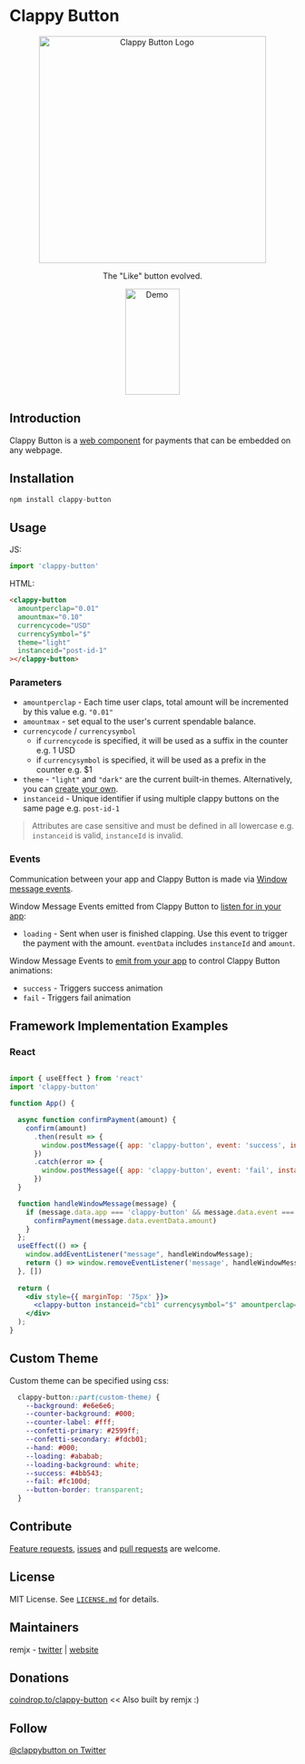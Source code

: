 # Clappy Button
<a name="readme-top"></a>

<div align="center">
  <img src="https://clappy-button-web-component.s3.amazonaws.com/github-readme-images/logo-1189px-322px-v1.png" alt="Clappy Button Logo" width="400"></img>
  <p align="center">
    The "Like" button evolved.
  </p>
  <img src="https://clappy-button-web-component.s3.amazonaws.com/github-readme-images/light-mode-1-x-10-cent-demo.gif" alt="Demo" width="96" height="187"></img>
  <!-- <br /> -->
  <!-- <a href="https://github.com/github_username/repo_name">🔗 Interactive Demo</a> -->
</div>

## Introduction

Clappy Button is a [web component](https://developer.mozilla.org/en-US/docs/Web/Web_Components) for payments that can be embedded on any webpage.

## Installation

```js
npm install clappy-button
```

## Usage

JS:

```javascript
import 'clappy-button'
```

HTML:

```html
<clappy-button
  amountperclap="0.01"
  amountmax="0.10"
  currencycode="USD"
  currencySymbol="$"
  theme="light"
  instanceid="post-id-1"
></clappy-button>
```

### Parameters

- `amountperclap` - Each time user claps, total amount will be incremented by this value e.g. `"0.01"`
- `amountmax` - set equal to the user's current spendable balance.
- `currencycode` / `currencysymbol`
  - if `currencycode` is specified, it will be used as a suffix in the counter e.g. 1 USD
  - if `currencysymbol` is specified, it will be used as a prefix in the counter e.g. $1
- `theme` - `"light"` and `"dark"` are the current built-in themes. Alternatively, you can [create your own](#custom-theme).
- `instanceid` - Unique identifier if using multiple clappy buttons on the same page e.g. `post-id-1`

> Attributes are case sensitive and must be defined in all lowercase e.g. `instanceid` is valid, `instanceId` is invalid.

### Events

Communication between your app and Clappy Button is made via [Window message events](https://developer.mozilla.org/en-US/docs/Web/API/Window/message_event).

Window Message Events emitted from Clappy Button to [listen for in your app](https://developer.mozilla.org/en-US/docs/Web/API/Window/message_event):

- `loading` - Sent when user is finished clapping. Use this event to trigger the payment with the amount. `eventData` includes `instanceId` and `amount`.

Window Message Events to [emit from your app](https://developer.mozilla.org/en-US/docs/Web/API/Window/postMessage) to control Clappy Button animations:

- `success` - Triggers success animation
- `fail` - Triggers fail animation

## Framework Implementation Examples

### React

```jsx

import { useEffect } from 'react'
import 'clappy-button'

function App() {

  async function confirmPayment(amount) {
    confirm(amount)
      .then(result => {
        window.postMessage({ app: 'clappy-button', event: 'success', instanceId: 'cb1' })
      })
      .catch(error => {
        window.postMessage({ app: 'clappy-button', event: 'fail', instanceId: 'cb1' })
      })
  }

  function handleWindowMessage(message) {
    if (message.data.app === 'clappy-button' && message.data.event === 'loading' && message.data.instanceId === 'cb1') {
      confirmPayment(message.data.eventData.amount)
    }
  };
  useEffect(() => {
    window.addEventListener("message", handleWindowMessage);
    return () => window.removeEventListener('message', handleWindowMessage);
  }, [])
  
  return (
    <div style={{ marginTop: '75px' }}>
      <clappy-button instanceid="cb1" currencysymbol="$" amountperclap="0.01"></clappy-button>
    </div>
  );
}

```

<a name="custom-theme"></a>

## Custom Theme

Custom theme can be specified using css:

```css
  clappy-button::part(custom-theme) {
    --background: #e6e6e6;
    --counter-background: #000;
    --counter-label: #fff;
    --confetti-primary: #2599ff;
    --confetti-secondary: #fdcb01;
    --hand: #000;
    --loading: #ababab;
    --loading-background: white;
    --success: #4bb543;
    --fail: #fc100d;
    --button-border: transparent;
  }
```

## Contribute

[Feature requests](https://github.com/remjx/clappy-button-web-component/issues/new), [issues](https://github.com/remjx/clappy-button-web-component/issues) and [pull requests](https://github.com/remjx/clappy-button-web-component/pulls) are welcome.

## License

MIT License. See [`LICENSE.md`](https://github.com/remjx/clappy-button-web-component/blob/main/LICENSE.md) for details.

## Maintainers

remjx - [twitter](https://twitter.com/remjxd) | [website](https://remjx.com)

## Donations

[coindrop.to/clappy-button](https://coindrop.to/clappy-button) << Also built by remjx :)

## Follow

[@clappybutton on Twitter](https://twitter.com/clappybutton)

